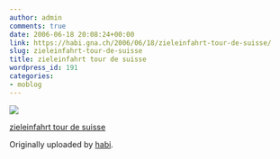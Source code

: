 ```yaml
---
author: admin
comments: true
date: 2006-06-18 20:08:24+00:00
link: https://habi.gna.ch/2006/06/18/zieleinfahrt-tour-de-suisse/
slug: zieleinfahrt-tour-de-suisse
title: zieleinfahrt tour de suisse
wordpress_id: 191
categories:
- moblog
---
```



 [![](https://static.flickr.com/47/169834158_429b68c578_m.jpg)](https://www.flickr.com/photos/habi/169834158/)
   

 
  [zieleinfahrt tour de suisse](https://www.flickr.com/photos/habi/169834158/)
    

  Originally uploaded by [habi](https://www.flickr.com/people/habi/).
 




  

